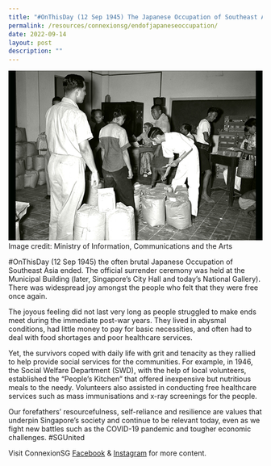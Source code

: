```yaml
---
title: "#OnThisDay (12 Sep 1945) The Japanese Occupation of Southeast Asia ended"
permalink: /resources/connexionsg/endofjapaneseoccupation/
date: 2022-09-14
layout: post
description: ""
---
```


![](/images/connexionsg/2022/12%20Sep.jpg)
Image credit: Ministry of Information, Communications and the Arts

#OnThisDay (12 Sep 1945) the often brutal Japanese Occupation of Southeast Asia ended. The official surrender ceremony was held at the Municipal Building (later, Singapore’s City Hall and today’s National Gallery). There was widespread joy amongst the people who felt that they were free once again.

The joyous feeling did not last very long as people struggled to make ends meet during the immediate post-war years. They lived in abysmal conditions, had little money to pay for basic necessities, and often had to deal with food shortages and poor healthcare services.

Yet, the survivors coped with daily life with grit and tenacity as they rallied to help provide social services for the communities. For example, in 1946, the Social Welfare Department (SWD), with the help of local volunteers, established the “People’s Kitchen” that offered inexpensive but nutritious meals to the needy. Volunteers also assisted in conducting free healthcare services such as mass immunisations and x-ray screenings for the people.

Our forefathers’ resourcefulness, self-reliance and resilience are values that underpin Singapore’s society and continue to be relevant today, even as we fight new battles such as the COVID-19 pandemic and tougher economic challenges. #SGUnited

Visit ConnexionSG [Facebook](https://www.facebook.com/ConnexionSG) & [Instagram](https://www.instagram.com/connexionsg/) for more content.
